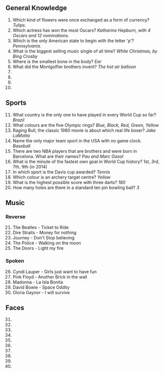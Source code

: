 ## General Knowledge
1. Which kind of flowers were once exchanged as a form of currency? *Tulips.*
2. Which actress has won the most Oscars? *Katharine Hepburn, with 4 Oscars and 12 nominations.*
3. Which is the only American state to begin with the letter 'p'? *Pennsylvania.*
4. What is the biggest selling music single of all time? *White Christmas, by Bing Crosby*
5. Where is the smallest bone in the body? *Ear*
6. What did the Montgolfier brothers invent? *The hot air balloon*
07.
08.
09.
10.

## Sports
11. What country is the only one to have played in every World Cup so far? *Brazil*
12. What colours are the five Olympic rings? *Blue, Black, Red, Green, Yellow*
13. Raging Bull, the classic 1980 movie is about which real life boxer? *Jake LaMotta*
14. Name the only major team sport in the USA with no game clock. *Baseball*
15. There are two NBA players that are brothers and were born in Barcelona. What are their names? *Pau and Marc Gasol*
16. What is the minute of the fastest own goal in World Cup history? 1st, *3rd*, 7th, 9th (in 2014)
17. In which sport is the Davis cup awarded? *Tennis*
18. Which colour is an archery target centre? *Yellow*
19. What is the highest possible score with three darts? *180*
20. How many holes are there in a standard ten pin bowling ball? *3*

## Music
### Reverse
21. The Beatles - Ticket to Ride
22. Dire Straits - Money for nothing
23. Journey - Don't Stop believing
24. The Police - Walking on the moon
25. The Doors - Light my fire
### Spoken
26. Cyndi Lauper - Girls just want to have fun
27. Pink Floyd - Another Brick in the wall
28. Madonna - La Isla Bonita
29. David Bowie - Space Oddity
30. Gloria Gaynor - I will survive

## Faces
31.
32.
33.
34.
35.
36.
37.
38.
39.
40.
